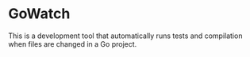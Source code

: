 # GoWatch

This is a development tool that automatically runs tests and compilation when files are changed in a Go project.
